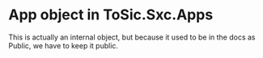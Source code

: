 # App object in ToSic.Sxc.Apps

This is actually an internal object, but because it used to be in the docs as Public,
we have to keep it public.